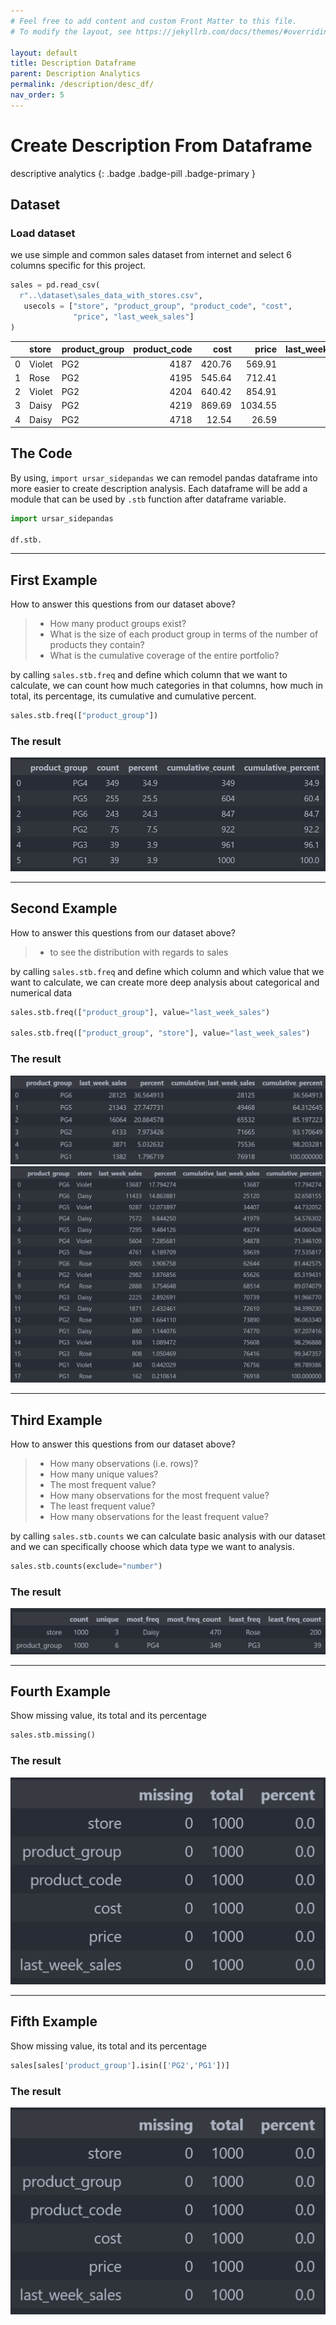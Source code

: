```yaml
---
# Feel free to add content and custom Front Matter to this file.
# To modify the layout, see https://jekyllrb.com/docs/themes/#overriding-theme-defaults

layout: default
title: Description Dataframe
parent: Description Analytics
permalink: /description/desc_df/
nav_order: 5
---
```


# Create Description From Dataframe
descriptive analytics
{: .badge .badge-pill .badge-primary }

## Dataset
### Load dataset
we use simple and common sales dataset from internet and select 6 columns specific for this project.

```python
sales = pd.read_csv(
  r"..\dataset\sales_data_with_stores.csv",
   usecols = ["store", "product_group", "product_code", "cost",  
              "price", "last_week_sales"]
)
```

|    | store   | product_group   |   product_code |   cost |   price |   last_week_sales |
|---:|:--------|:----------------|---------------:|-------:|--------:|------------------:|
|  0 | Violet  | PG2             |           4187 | 420.76 |  569.91 |                13 |
|  1 | Rose    | PG2             |           4195 | 545.64 |  712.41 |                16 |
|  2 | Violet  | PG2             |           4204 | 640.42 |  854.91 |                22 |
|  3 | Daisy   | PG2             |           4219 | 869.69 | 1034.55 |                14 |
|  4 | Daisy   | PG2             |           4718 |  12.54 |   26.59 |                50 |

## The Code
By using, `import ursar_sidepandas` we can remodel pandas dataframe into more easier to create description analysis. Each dataframe will be add a module that can be used by `.stb` function after dataframe variable.

```python
import ursar_sidepandas

df.stb.
```

_________________

## First Example

How to answer this questions from our dataset above?
>    - How many product groups exist?
>    - What is the size of each product group in terms of the number of products they contain?
>    - What is the cumulative coverage of the entire portfolio?

by calling `sales.stb.freq` and define which column that we want to calculate, we can count how much categories in that columns, how much in total, its percentage, its cumulative and cumulative percent.

```python
sales.stb.freq(["product_group"])
```
### The result

<img src="/assets/images/description/desc_23.png" alt="drawing"/>

_________________

## Second Example

How to answer this questions from our dataset above?
>    - to see the distribution with regards to sales

by calling `sales.stb.freq` and define which column and which value that we want to calculate, we can create more deep analysis about categorical and numerical data


```python
sales.stb.freq(["product_group"], value="last_week_sales")

sales.stb.freq(["product_group", "store"], value="last_week_sales")
```
### The result

<img src="/assets/images/description/desc_24.png" alt="drawing"/>
<img src="/assets/images/description/desc_25.png" alt="drawing"/>

_________________

## Third Example

How to answer this questions from our dataset above?
>    - How many observations (i.e. rows)?
>    - How many unique values?
>    - The most frequent value?
>    - How many observations for the most frequent value?
>    - The least frequent value?
>    - How many observations for the least frequent value?

by calling `sales.stb.counts` we can calculate basic analysis with our dataset and we can specifically choose which data type we want to analysis.


```python
sales.stb.counts(exclude="number")
```
### The result

<img src="/assets/images/description/desc_26.png" alt="drawing"/>

_________________

## Fourth Example

Show missing value, its total and its percentage


```python
sales.stb.missing()
```
### The result

<img src="/assets/images/description/desc_27.png" alt="drawing"/>

_________________

## Fifth Example

Show missing value, its total and its percentage


```python
sales[sales['product_group'].isin(['PG2','PG1'])]
```
### The result

<img src="/assets/images/description/desc_27.png" alt="drawing"/>